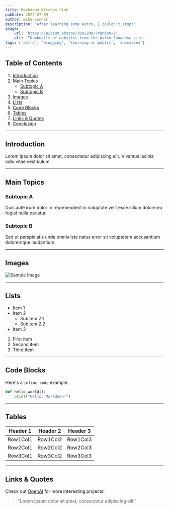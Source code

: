 ```yaml
---
title: Markdown Kitchen Sink
pubDate: 2022-07-09
author: mike-connor
description: "After learning some Astro, I couldn't stop!"
image:
    url: 'https://picsum.photos/300/200/?random=2'
    alt: 'Thumbnails of websites from the Astro Showcase site.'
tags: ['astro', 'blogging', 'learning-in-public', 'successes']
---
```


## Table of Contents

1. [Introduction](#introduction)
2. [Main Topics](#main-topics)
    - [Subtopic A](#subtopic-a)
    - [Subtopic B](#subtopic-b)
3. [Images](#images)
4. [Lists](#lists)
5. [Code Blocks](#code-blocks)
6. [Tables](#tables)
7. [Links & Quotes](#links--quotes)
8. [Conclusion](#conclusion)

---

## Introduction

Lorem ipsum dolor sit amet, consectetur adipiscing elit. Vivamus lacinia odio
vitae vestibulum.

---

## Main Topics

### Subtopic A

Duis aute irure dolor in reprehenderit in voluptate velit esse cillum dolore eu
fugiat nulla pariatur.

### Subtopic B

Sed ut perspiciatis unde omnis iste natus error sit voluptatem accusantium
doloremque laudantium.

---

## Images

![Sample Image](https://via.placeholder.com/150)

---

## Lists

-   Item 1
-   Item 2
    -   Subitem 2.1
    -   Subitem 2.2
-   Item 3

1. First item
2. Second item
3. Third item

---

## Code Blocks

Here's a `inline code` example.

```python
def hello_world():
    print("Hello, Markdown!")
```

---

## Tables

| Header 1 | Header 2 | Header 3 |
| -------- | -------- | -------- |
| Row1Col1 | Row1Col2 | Row1Col3 |
| Row2Col1 | Row2Col2 | Row2Col3 |
| Row3Col1 | Row3Col2 | Row3Col3 |

---

## Links & Quotes

Check out [OpenAI](https://www.openai.com/) for more interesting projects!

> "Lorem ipsum dolor sit amet, consectetur adipiscing elit."
